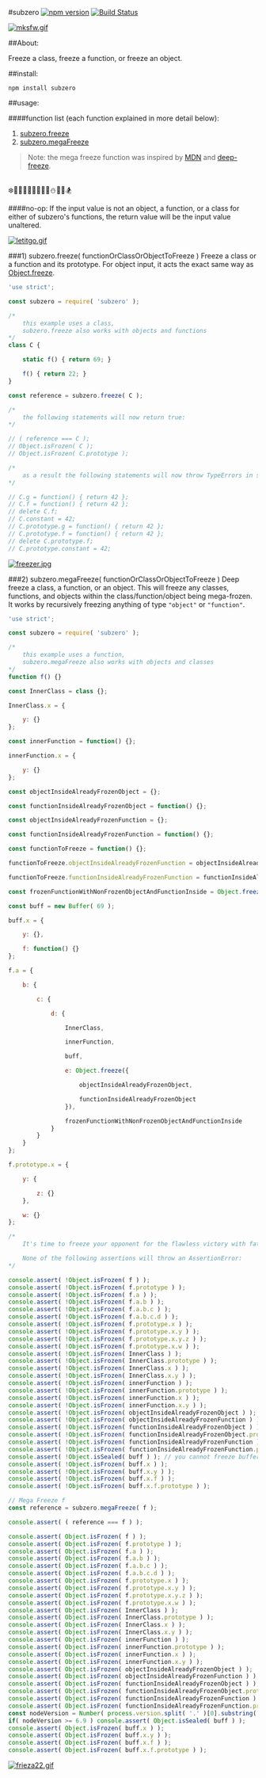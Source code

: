 #subzero [![npm version](https://badge.fury.io/js/subzero.svg)](https://badge.fury.io/js/subzero) [![Build Status](https://travis-ci.org/msteckyefantis/subzero.svg?branch=master)](https://travis-ci.org/msteckyefantis/subzero)

[![mksfw.gif](https://s30.postimg.org/vd4asvu9t/mksfw.gif)](https://postimg.org/image/vd4asvu9p/)

##About:

Freeze a class, freeze a function, or freeze an object.

##install:

```
npm install subzero
```

##usage:

####function list (each function explained in more detail below):

1. [subzero.freeze](#1-subzerofreeze-functionorclassorobjecttofreeze-)
2. [subzero.megaFreeze](#2-subzeromegafreeze-functionorclassorobjecttofreeze-)

>Note: the mega freeze function was inspired by [MDN](https://developer.mozilla.org/en-US/docs/Web/JavaScript/Reference/Global_Objects/Object/freeze) and  [deep-freeze](https://github.com/substack/deep-freeze).

<br>
❄️🎅🏿🎅🏽🎅🏾🎅🏼⛄️🎿🗻🏂

####no-op:
If the input value is not an object, a function, or a class for either of subzero's functions, the return value will be the input value unaltered.


[![letitgo.gif](https://s27.postimg.org/gym5t7iib/letitgo.gif)](https://postimg.org/image/ptn03q7an/)


###1) subzero.freeze( functionOrClassOrObjectToFreeze )
Freeze a class or a function and its prototype. For object input, it acts the exact same way as [Object.freeze](https://developer.mozilla.org/en-US/docs/Web/JavaScript/Reference/Global_Objects/Object/freeze).

```.js
'use strict';

const subzero = require( 'subzero' );

/*
	this example uses a class,
    subzero.freeze also works with objects and functions
*/
class C {

	static f() { return 69; }

	f() { return 22; }
}

const reference = subzero.freeze( C );

/*
	the following statements will now return true:
*/

// ( reference === C );
// Object.isFrozen( C );
// Object.isFrozen( C.prototype );

/*
	as a result the following statements will now throw TypeErrors in strict mode:
*/

// C.g = function() { return 42 };
// C.f = function() { return 42 };
// delete C.f;
// C.constant = 42;
// C.prototype.g = function() { return 42 };
// C.prototype.f = function() { return 42 };
// delete C.prototype.f;
// C.prototype.constant = 42;
```


[![freezer.jpg](https://s29.postimg.org/gjwm9hhmv/freezer.jpg)](https://postimg.org/image/6zczmlsar/)


###2) subzero.megaFreeze( functionOrClassOrObjectToFreeze )
Deep freeze a class, a function, or an object. This will freeze any classes, functions, and objects within the class/function/object being mega-frozen. It works by recursively freezing anything of type `"object"` or `"function"`.

```.js
'use strict';

const subzero = require( 'subzero' );

/*
	this example uses a function,
    subzero.megaFreeze also works with objects and classes
*/
function f() {}

const InnerClass = class {};

InnerClass.x = {

    y: {}
};

const innerFunction = function() {};

innerFunction.x = {

    y: {}
};

const objectInsideAlreadyFrozenObject = {};

const functionInsideAlreadyFrozenObject = function() {};

const objectInsideAlreadyFrozenFunction = {};

const functionInsideAlreadyFrozenFunction = function() {};

const functionToFreeze = function() {};

functionToFreeze.objectInsideAlreadyFrozenFunction = objectInsideAlreadyFrozenFunction;

functionToFreeze.functionInsideAlreadyFrozenFunction = functionInsideAlreadyFrozenFunction;

const frozenFunctionWithNonFrozenObjectAndFunctionInside = Object.freeze( functionToFreeze );

const buff = new Buffer( 69 );

buff.x = {

    y: {},

    f: function() {}
};

f.a = {

    b: {

        c: {

            d: {

                InnerClass,

                innerFunction,

                buff,

                e: Object.freeze({

                    objectInsideAlreadyFrozenObject,

                    functionInsideAlreadyFrozenObject
                }),

                frozenFunctionWithNonFrozenObjectAndFunctionInside
            }
        }
    }
};

f.prototype.x = {

    y: {

        z: {}
    },

    w: {}
};

/*
    It's time to freeze your opponent for the flawless victory with fatality.

	None of the following assertions will throw an AssertionError:
*/

console.assert( !Object.isFrozen( f ) );
console.assert( !Object.isFrozen( f.prototype ) );
console.assert( !Object.isFrozen( f.a ) );
console.assert( !Object.isFrozen( f.a.b ) );
console.assert( !Object.isFrozen( f.a.b.c ) );
console.assert( !Object.isFrozen( f.a.b.c.d ) );
console.assert( !Object.isFrozen( f.prototype.x ) );
console.assert( !Object.isFrozen( f.prototype.x.y ) );
console.assert( !Object.isFrozen( f.prototype.x.y.z ) );
console.assert( !Object.isFrozen( f.prototype.x.w ) );
console.assert( !Object.isFrozen( InnerClass ) );
console.assert( !Object.isFrozen( InnerClass.prototype ) );
console.assert( !Object.isFrozen( InnerClass.x ) );
console.assert( !Object.isFrozen( InnerClass.x.y ) );
console.assert( !Object.isFrozen( innerFunction ) );
console.assert( !Object.isFrozen( innerFunction.prototype ) );
console.assert( !Object.isFrozen( innerFunction.x ) );
console.assert( !Object.isFrozen( innerFunction.x.y ) );
console.assert( !Object.isFrozen( objectInsideAlreadyFrozenObject ) );
console.assert( !Object.isFrozen( objectInsideAlreadyFrozenFunction ) );
console.assert( !Object.isFrozen( functionInsideAlreadyFrozenObject ) );
console.assert( !Object.isFrozen( functionInsideAlreadyFrozenObject.prototype ) );
console.assert( !Object.isFrozen( functionInsideAlreadyFrozenFunction ) );
console.assert( !Object.isFrozen( functionInsideAlreadyFrozenFunction.prototype ) );
console.assert( !Object.isSealed( buff ) ); // you cannot freeze buffers
console.assert( !Object.isFrozen( buff.x ) );
console.assert( !Object.isFrozen( buff.x.y ) );
console.assert( !Object.isFrozen( buff.x.f ) );
console.assert( !Object.isFrozen( buff.x.f.prototype ) );

// Mega Freeze f
const reference = subzero.megaFreeze( f );

console.assert( ( reference === f ) );

console.assert( Object.isFrozen( f ) );
console.assert( Object.isFrozen( f.prototype ) );
console.assert( Object.isFrozen( f.a ) );
console.assert( Object.isFrozen( f.a.b ) );
console.assert( Object.isFrozen( f.a.b.c ) );
console.assert( Object.isFrozen( f.a.b.c.d ) );
console.assert( Object.isFrozen( f.prototype.x ) );
console.assert( Object.isFrozen( f.prototype.x.y ) );
console.assert( Object.isFrozen( f.prototype.x.y.z ) );
console.assert( Object.isFrozen( f.prototype.x.w ) );
console.assert( Object.isFrozen( InnerClass ) );
console.assert( Object.isFrozen( InnerClass.prototype ) );
console.assert( Object.isFrozen( InnerClass.x ) );
console.assert( Object.isFrozen( InnerClass.x.y ) );
console.assert( Object.isFrozen( innerFunction ) );
console.assert( Object.isFrozen( innerFunction.prototype ) );
console.assert( Object.isFrozen( innerFunction.x ) );
console.assert( Object.isFrozen( innerFunction.x.y ) );
console.assert( Object.isFrozen( objectInsideAlreadyFrozenObject ) );
console.assert( Object.isFrozen( objectInsideAlreadyFrozenFunction ) );
console.assert( Object.isFrozen( functionInsideAlreadyFrozenObject ) );
console.assert( Object.isFrozen( functionInsideAlreadyFrozenObject.prototype ) );
console.assert( Object.isFrozen( functionInsideAlreadyFrozenFunction ) );
console.assert( Object.isFrozen( functionInsideAlreadyFrozenFunction.prototype ) );
const nodeVersion = Number( process.version.split( '.' )[0].substring( 1 ) + '.' + process.version.split( '.' )[1] );
if( nodeVersion >= 6.9 ) console.assert( Object.isSealed( buff ) );
console.assert( Object.isFrozen( buff.x ) );
console.assert( Object.isFrozen( buff.x.y ) );
console.assert( Object.isFrozen( buff.x.f ) );
console.assert( Object.isFrozen( buff.x.f.prototype ) );
```

[![frieza22.gif](https://s23.postimg.org/d6ri2wwm3/frieza22.gif)](https://postimg.org/image/djiw93evr/)

